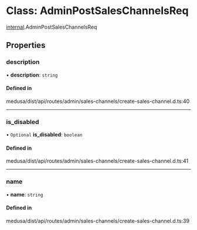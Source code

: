 # Class: AdminPostSalesChannelsReq

[internal](../modules/internal-20.md).AdminPostSalesChannelsReq

## Properties

### description

• **description**: `string`

#### Defined in

medusa/dist/api/routes/admin/sales-channels/create-sales-channel.d.ts:40

___

### is\_disabled

• `Optional` **is\_disabled**: `boolean`

#### Defined in

medusa/dist/api/routes/admin/sales-channels/create-sales-channel.d.ts:41

___

### name

• **name**: `string`

#### Defined in

medusa/dist/api/routes/admin/sales-channels/create-sales-channel.d.ts:39
